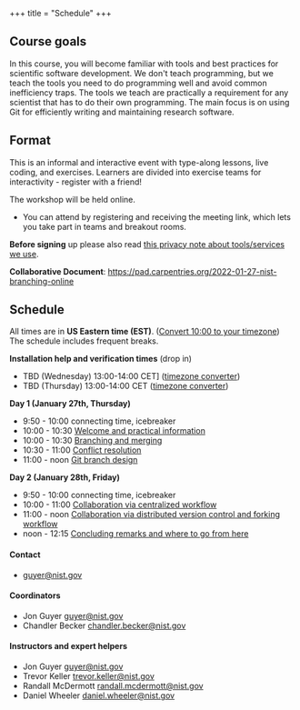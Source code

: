 +++
title = "Schedule"
+++

## Course goals

In this course, you will become familiar with tools and best practices
for scientific software development.  We don't teach programming, but we teach the tools you need
to do programming well and avoid common inefficiency traps.
The tools we teach are
practically a requirement for any scientist that has to do their own programming. The main
focus is on using Git for efficiently writing and maintaining research
software.

## Format

This is an informal and interactive event with type-along lessons,
live coding, and exercises. Learners are divided into exercise teams for
interactivity - register with a friend! 

The workshop will be held online.

* You can attend by registering and
  receiving the meeting link, which lets you take part in teams and
  breakout rooms.

**Before signing** up please also read
[this privacy note about tools/services we use](requirements/#privacy-and-tools-online-services).

**Collaborative Document**: https://pad.carpentries.org/2022-01-27-nist-branching-online

## Schedule

All times are in **US Eastern time (EST)**. ([Convert 10:00 to
your timezone](https://arewemeetingyet.com/America/New_York/2022-01-27/10:00))
The schedule includes frequent breaks.

**Installation help and verification times** (drop in)
- TBD (Wednesday) 13:00-14:00 CET] ([timezone converter](https://arewemeetingyet.com/America/New_York/2022-01-25/13:00))
- TBD (Thursday) 13:00-14:00 CET   ([timezone converter](https://arewemeetingyet.com/America/New_York/2022-01-26/13:00))

**Day 1 (January 27th, Thursday)**
- 9:50 - 10:00 connecting time, icebreaker
- 10:00 - 10:30
  [Welcome and practical information](https://github.com/coderefinery/workshop-intro/blob/master/README.md)
- 10:00 - 10:30
  [Branching and merging](https://coderefinery.github.io/git-intro/06-branches/)
- 10:30 - 11:00
  [Conflict resolution](https://coderefinery.github.io/git-intro/08-conflicts/)
- 11:00 - noon
  [Git branch design](https://coderefinery.github.io/git-branch-design/)

**Day 2 (January 28th, Friday)**
- 9:50 - 10:00 connecting time, icebreaker
- 10:00 - 11:00
  [Collaboration via centralized workflow](https://coderefinery.github.io/git-collaborative/02-centralized/)
- 11:00 - noon
  [Collaboration via distributed version control and forking workflow](https://coderefinery.github.io/git-collaborative/03-distributed/)
- noon - 12:15
  [Concluding remarks and where to go from here](https://github.com/coderefinery/workshop-outro/blob/master/README.md)


#### Contact

- <guyer@nist.gov>

#### Coordinators

- Jon Guyer <guyer@nist.gov>
- Chandler Becker <chandler.becker@nist.gov>


#### Instructors and expert helpers

- Jon Guyer <guyer@nist.gov>
- Trevor Keller <trevor.keller@nist.gov>
- Randall McDermott <randall.mcdermott@nist.gov>
- Daniel Wheeler <daniel.wheeler@nist.gov>

